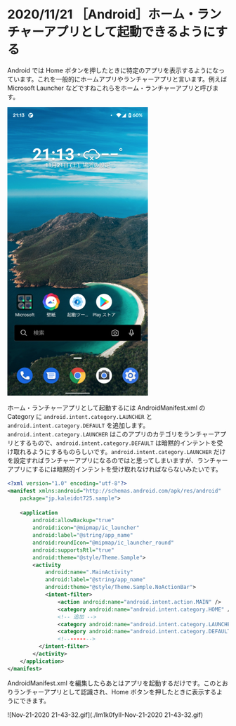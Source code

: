 # 2020/11/21 ［Android］ホーム・ランチャーアプリとして起動できるようにする

Android では Home ボタンを押したときに特定のアプリを表示するようになっています。これを一般的にホームアプリやランチャーアプリと言います。例えば Microsoft Launcher などですねこれらをホーム・ランチャーアプリと呼びます。

![clipboard.png](FaO_r9_G--clipboard.png)


ホーム・ランチャーアプリとして起動するには AndroidManifest.xml の Category に `android.intent.category.LAUNCHER` と `android.intent.category.DEFAULT` を追加します。`android.intent.category.LAUNCHER` はこのアプリのカテゴリをランチャーアプリとするもので、`android.intent.category.DEFAULT` は暗黙的インテントを受け取れるようにするものらしいです。`android.intent.category.LAUNCHER` だけを設定すればランチャーアプリになるのではと思ってしまいますが、ランチャーアプリにするには暗黙的インテントを受け取れなければならないみたいです。

```xml
<?xml version="1.0" encoding="utf-8"?>
<manifest xmlns:android="http://schemas.android.com/apk/res/android"
    package="jp.kaleidot725.sample">

    <application
        android:allowBackup="true"
        android:icon="@mipmap/ic_launcher"
        android:label="@string/app_name"
        android:roundIcon="@mipmap/ic_launcher_round"
        android:supportsRtl="true"
        android:theme="@style/Theme.Sample">
        <activity
            android:name=".MainActivity"
            android:label="@string/app_name"
            android:theme="@style/Theme.Sample.NoActionBar"> 
            <intent-filter>
                <action android:name="android.intent.action.MAIN" />
                <category android:name="android.intent.category.HOME" />
                <!-- 追加 -->
                <category android:name="android.intent.category.LAUNCHER" />
                <category android:name="android.intent.category.DEFAULT" />
                <!--------->
          </intent-filter>
        </activity>
    </application>
</manifest>
```

AndroidManifest.xml を編集したらあとはアプリを起動するだけです。このとおりランチャーアプリとして認識され、Home ボタンを押したときに表示するようにできます。

![Nov-21-2020 21-43-32.gif](./lm1k0fyII-Nov-21-2020 21-43-32.gif)

